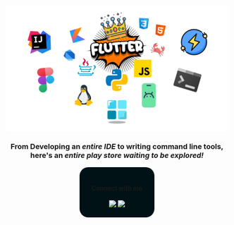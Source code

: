 <div align='center'>
    <img src='images/lang-collage.png' />
    <h3>
        From Developing an <i>entire IDE</i> to writing command line tools, 
        <br/>
        here's an <i>entire play store waiting to be explored!</i>
    </h3>
    <div style="background-color: #011216; border-radius: 20px; padding: 20px; width: 130px;">
        <h4>
            Connect with me
        </h4>
        <a href='https://instagram.com/call._.me._.arham__'>
            <img src='https://img.icons8.com/fluency/48/null/instagram-new.png'/>
            <img src='https://img.icons8.com/fluency/48/null/youtube-play.png'/>
        </a>
    </div>
</div>
